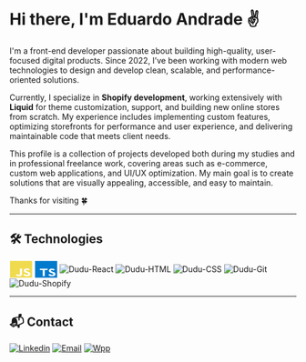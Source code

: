# Hi there, I'm Eduardo Andrade ✌  

I'm a front-end developer passionate about building high-quality, user-focused digital products. Since 2022, I’ve been working with modern web technologies to design and develop clean, scalable, and performance-oriented solutions.  

Currently, I specialize in **Shopify development**, working extensively with **Liquid** for theme customization, support, and building new online stores from scratch. My experience includes implementing custom features, optimizing storefronts for performance and user experience, and delivering maintainable code that meets client needs.  

This profile is a collection of projects developed both during my studies and in professional freelance work, covering areas such as e-commerce, custom web applications, and UI/UX optimization. My main goal is to create solutions that are visually appealing, accessible, and easy to maintain.  

Thanks for visiting 🍀  

---

## 🛠 Technologies  

<div>
  <img align="center" alt="Dudu-Js" height="30" width="40" src="https://raw.githubusercontent.com/devicons/devicon/master/icons/javascript/javascript-plain.svg">
  <img align="center" alt="Dudu-Ts" height="30" width="40" src="https://raw.githubusercontent.com/devicons/devicon/master/icons/typescript/typescript-plain.svg">
  <img align="center" alt="Dudu-React" height="30" width="40" src="https://cdn.jsdelivr.net/gh/devicons/devicon/icons/react/react-original-wordmark.svg"/>
  <img align="center" alt="Dudu-HTML" height="30" width="40" src="https://cdn.jsdelivr.net/gh/devicons/devicon/icons/html5/html5-original.svg">
  <img align="center" alt="Dudu-CSS" height="30" width="40" src="https://cdn.jsdelivr.net/gh/devicons/devicon/icons/css3/css3-original.svg">
  <img align="center" alt="Dudu-Git" height="30" width="40" src="https://cdn.jsdelivr.net/gh/devicons/devicon/icons/git/git-original.svg">
  <img align="center" alt="Dudu-Shopify" height="30" width="40" src="https://cdn.jsdelivr.net/gh/devicons/devicon/icons/shopify/shopify-original.svg">
</div>  

---

## 📬 Contact  

<div>
  
  [<img src='https://img.shields.io/badge/LinkedIn-0077B5?style=for-the-badge&logo=linkedin&logoColor=white' alt='Linkedin' height='30'>](https://www.linkedin.com/in/eduardo-andrade-17a53118a/)
  [<img src='https://img.shields.io/badge/Email-D14836?style=for-the-badge&logo=gmail&logoColor=white' alt='Email' height='30'>](mailto:eduardoandrade.dev@gmail.com)
  [<img src='https://img.shields.io/badge/WhatsApp-25D366?style=for-the-badge&logo=whatsapp&logoColor=white' alt='Wpp' height='30'>](https://wa.me/5585996759585?text=Ol%C3%A1)
          
</div>  
